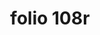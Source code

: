 ---
layout: edition
title: folio 108r
manuscript: Florence, Biblioteca Marucelliana, Carte Rajna XIX.15
sigla: R
iip: r108r.tif
milestone: 215
---